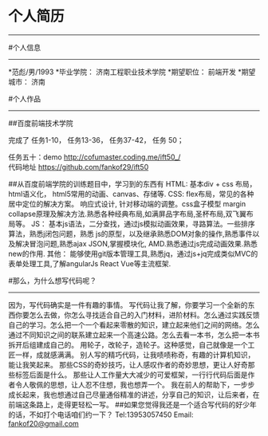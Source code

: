 # 个人简历
***
#个人信息
***
  *范彪/男/1993
  *毕业学院： 济南工程职业技术学院
  *期望职位： 前端开发
  *期望城市： 济南
 
#个人作品
***

  ##百度前端技术学院
  
  完成了 任务1-10， 任务13-36， 任务37-42， 任务 50；
  
  任务五十：demo <http://cofumaster.coding.me/ift50_/>  
          代码地址 <https://github.com/fankof29/ift50>
          
  ##从百度前端学院的训练题目中，学习到的东西有 
        HTML: 基本div + css 布局， html语义化， html5常用的动画、canvas、存储等.
        CSS: flex布局，常见的各种居中定位的解决方案。 响应式设计, 针对移动端的调整。css盒子模型
             margin collapse原理及解决方法.熟悉各种经典布局,如满屏品字布局,圣杯布局,双飞翼布局等。
        JS： 基本js语法，二分查找，通过js模拟动画效果，寻路算法。一些排序算法，熟悉j闭包问题，熟悉
             js的原型，以及继承熟悉DOM对象的操作,熟悉事件以及解决冒泡问题,熟悉ajax JSON,掌握模块化,
             AMD.熟悉通过js完成动画效果.熟悉new的作用.
        其他： 能够使用git版本管理工具,熟悉jq，通过js+jq完成类似MVC的表单处理工具,了解angularJs React Vue等主流框架.
        
#那么，为什么想写代码呢？
***

  因为，写代码确实是一件有趣的事情。
  写代码让我了解，你要学习一个全新的东西你要怎么去做，你怎么寻找适合自己的入门材料，进阶材料。怎么通过实践反馈自己的学习。怎么把一个一个看起来零散的知识，建立起来他们之间的网络。怎么通过不同知识之间的联系建立起来一个高速公路。怎么去看一本书，怎么把一本书拆开后组建成自己的。
  用轮子，改轮子，造轮子。这种感觉，自己就像是一个工匠一样，成就感满满。
  别人写的精巧代码，让我啧啧称奇，有趣的计算机知识，能让我笑起来。
  那些CSS的奇妙技巧，让人感叹作者的奇妙思想，更让人好奇那些标签后面是什么。
  那些让人工作量大大减少的可爱框架，一行行代码后面是作者令人敬佩的思想，让人忍不住想，我也想弄一个。
  我在前人的帮助下，一步步成长起来，我也想通过自己尽量通俗精准的讲述，分享自己的知识，让后来者，在前端这条路上，走得更轻松一写。
##如果您觉得我还是一个适合写代码的好少年的话，不如打个电话咱们约一下？
  Tel:13953057450
  Email: fankof20@gmail.com
